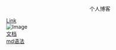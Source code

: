 
<center>个人博客</center>

[Link](/beginner-html-site-styled/index.html)  <br>
![Image](https://www.markdown.xyz/assets/images/tux.png)  <br>
[文档](/aaa.md) <br>
[md语法](https://www.markdown.xyz/basic-syntax/) 

